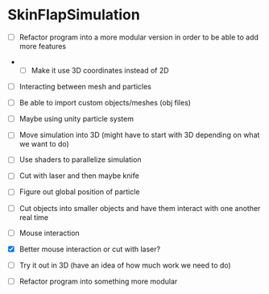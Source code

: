 # SkinFlapSimulation

- [ ] Refactor program into a more modular version in order to be able to add more features
- - [ ] Make it use 3D coordinates instead of 2D
- [ ] Interacting between mesh and particles
- [ ] Be able to import custom objects/meshes (obj files)
- [ ] Maybe using unity particle system
- [ ] Move simulation into 3D (might have to start with 3D depending on what we want to do)
- [ ] Use shaders to parallelize simulation
- [ ] Cut with laser and then maybe knife
- [ ] Figure out global position of particle
- [ ] Cut objects into smaller objects and have them interact with one another real time 
- [ ] Mouse interaction

- [x] Better mouse interaction or cut with laser?
- [ ] Try it out in 3D (have an idea of how much work we need to do)
- [ ] Refactor program into something more modular
